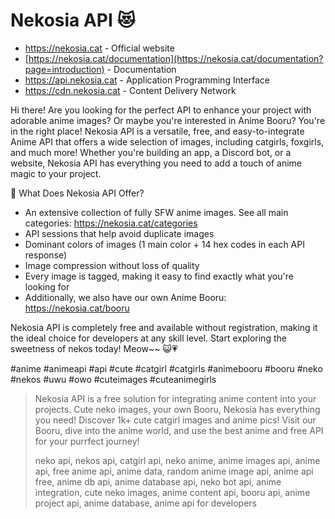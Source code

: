 # Nekosia API 😻
- https://nekosia.cat - Official website
- [https://nekosia.cat/documentation](https://nekosia.cat/documentation?page=introduction) - Documentation
- https://api.nekosia.cat - Application Programming Interface
- https://cdn.nekosia.cat - Content Delivery Network

Hi there! Are you looking for the perfect API to enhance your project with adorable anime images? Or maybe you're interested in Anime Booru? You're in the right place!
Nekosia API is a versatile, free, and easy-to-integrate Anime API that offers a wide selection of images, including catgirls, foxgirls, and much more!
Whether you're building an app, a Discord bot, or a website, Nekosia API has everything you need to add a touch of anime magic to your project.

🤔 What Does Nekosia API Offer?
- An extensive collection of fully SFW anime images. See all main categories: https://nekosia.cat/categories
- API sessions that help avoid duplicate images
- Dominant colors of images (1 main color + 14 hex codes in each API response)
- Image compression without loss of quality
- Every image is tagged, making it easy to find exactly what you're looking for
- Additionally, we also have our own Anime Booru: https://nekosia.cat/booru

Nekosia API is completely free and available without registration, making it the ideal choice for developers at any skill level.
Start exploring the sweetness of nekos today! Meow~~ 😺💗

#anime #animeapi #api #cute #catgirl #catgirls #animebooru #booru #neko #nekos #uwu #owo #cuteimages #cuteanimegirls

> Nekosia API is a free solution for integrating anime content into your projects. Cute neko images, your own Booru, Nekosia has everything you need!
> Discover 1k+ cute catgirl images and anime pics! Visit our Booru, dive into the anime world, and use the best anime and free API for your purrfect journey!
> 
> neko api, nekos api, catgirl api, neko anime, anime images api, anime api, free anime api, anime data, random anime image api, anime api free, anime db api, anime database api, neko bot api, anime integration, cute neko images, anime content api, booru api, anime project api, anime database, anime api for developers

